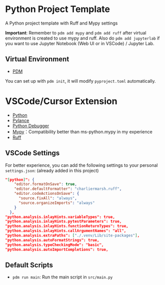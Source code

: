 # Python Project Template
A Python project template with Ruff and Mypy settings

**Important**: Remember to `pdm add mypy` and `pdm add ruff` after virtual environment is created to use mypy and ruff. Also do `pdm add jupyterlab` if you want to use Jupyter Notebook (Web UI or in VSCode) / Jupyter Lab.

## Virtual Environment
- [PDM](https://pdm.fming.dev/latest/)

You can set up with `pdm init`, it will modify `pyproject.toml` automatically.

# VSCode/Cursor Extension
- [Python](https://marketplace.visualstudio.com/items?itemName=ms-python.python)
- [Pylance](https://marketplace.visualstudio.com/items?itemName=ms-python.vscode-pylance)
- [Python Debugger](https://marketplace.visualstudio.com/items?itemName=ms-python.debugpy)
- [Mypy](https://marketplace.visualstudio.com/items?itemName=matangover.mypy)：Compatibility better than ms-python.mypy in my experience
- [Ruff](https://marketplace.cursorapi.com/items?itemName=charliermarsh.ruff)

## VSCode Settings
For better experience, you can add the following settings to your personal `settings.json`: (already added in this project)

```json
"[python]": {
    "editor.formatOnSave": true,
    "editor.defaultFormatter": "charliermarsh.ruff",
    "editor.codeActionsOnSave": {
      "source.fixAll": "always",
      "source.organizeImports": "always"
    }
  },
"python.analysis.inlayHints.variableTypes": true,
"python.analysis.inlayHints.pytestParameters": true,
"python.analysis.inlayHints.functionReturnTypes": true,
"python.analysis.inlayHints.callArgumentNames": "all",
"python.analysis.extraPaths": ["./.venv/Lib/site-packages"],
"python.analysis.autoFormatStrings": true,
"python.analysis.typeCheckingMode": "basic",
"python.analysis.autoImportCompletions": true,
```

## Default Scripts
- `pdm run main`: Run the main script in `src/main.py`
